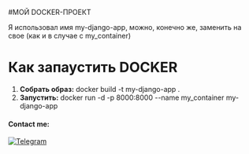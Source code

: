 #МОЙ DOCKER-ПРОЕКТ

Я использовал имя my-django-app, можно, конечно же, заменить на свое (как и в случае с my_container)

Как запаустить DOCKER
=====================
1. **Собрать образ:**
    docker build -t my-django-app .
2. **Запустить:**
    docker run -d -p 8000:8000 --name my_container my-django-app



#### Contact me:
[![Telegram](https://img.shields.io/badge/Telegram-262424?style=for-the-badge&logo=Telegram)](https://t.me/ffraud)